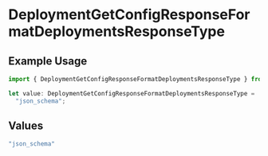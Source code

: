 # DeploymentGetConfigResponseFormatDeploymentsResponseType

## Example Usage

```typescript
import { DeploymentGetConfigResponseFormatDeploymentsResponseType } from "@orq-ai/node/models/operations";

let value: DeploymentGetConfigResponseFormatDeploymentsResponseType =
  "json_schema";
```

## Values

```typescript
"json_schema"
```
